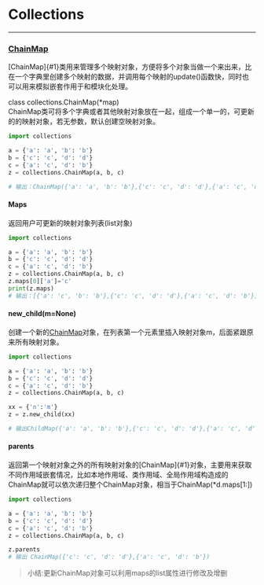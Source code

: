 # Collections

---

### [ChainMap](#1)

[ChainMap]{#1}类用来管理多个映射对象，方便将多个对象当做一个来出来，比在一个字典里创建多个映射的数据，并调用每个映射的update\(\)函数快，同时也可以用来模拟嵌套作用于和模块化处理。

class collections.ChainMap\(\*map\)  
ChainMap类可将多个字典或者其他映射对象放在一起，组成一个单一的，可更新的的映射对象，若无参数，默认创建空映射对象。

```py
import collections

a = {'a': 'a', 'b': 'b'}
b = {'c': 'c', 'd': 'd'}
c = {'a': 'c', 'd': 'b'}
z = collections.ChainMap(a, b, c)

# 输出：ChainMap({'a': 'a', 'b': 'b'},{'c': 'c', 'd': 'd'},{'a': 'c', 'd': 'b'})
```

#### Maps

返回用户可更新的映射对象列表\(list对象\)

```py
import collections

a = {'a': 'a', 'b': 'b'}
b = {'c': 'c', 'd': 'd'}
c = {'a': 'c', 'd': 'b'}
z = collections.ChainMap(a, b, c)
z.maps[0]['a']='c'
print(z.maps)
# 输出：[{'a': 'c', 'b': 'b'},{'c': 'c', 'd': 'd'},{'a': 'c', 'd': 'b'}]
```

#### new\_child\(m=None\)

创建一个新的[ChainMap](#1)对象，在列表第一个元素里插入映射对象m，后面紧跟原来所有映射对象。

```py
import collections

a = {'a': 'a', 'b': 'b'}
b = {'c': 'c', 'd': 'd'}
c = {'a': 'c', 'd': 'b'}
z = collections.ChainMap(a, b, c)

xx = {'n':'m'}
z = z.new_child(xx)

# 输出ChildMap({'a': 'a', 'b': 'b'},{'c': 'c', 'd': 'd'},{'a': 'c', 'd': 'b'},{'n':'m'})
```

#### parents

返回第一个映射对象之外的所有映射对象的[ChainMap]{#1}对象，主要用来获取不同作用域嵌套情况，比如本地作用域、类作用域、全局作用域构造成的ChainMap就可以依次递归整个ChainMap对象，相当于ChainMap\(\*d.maps\[1:\]\)

```py
import collections

a = {'a': 'a', 'b': 'b'}
b = {'c': 'c', 'd': 'd'}
c = {'a': 'c', 'd': 'b'}
z = collections.ChainMap(a, b, c)

z.parents
# 输出 ChainMap({'c': 'c', 'd': 'd'},{'a': 'c', 'd': 'b'})
```
>小结:更新ChainMap对象可以利用maps的list属性进行修改及增删
###

